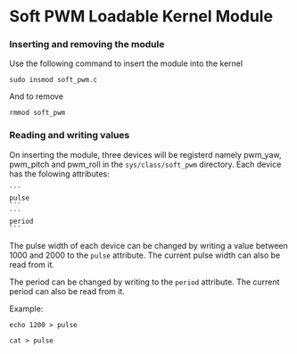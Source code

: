 # Soft PWM Loadable Kernel Module


### Inserting and removing the module

Use the following command to insert the module into the kernel

```
sudo insmod soft_pwm.c
```

And to remove

```
rmmod soft_pwm
```

### Reading and writing values

On inserting the module, three devices will be registerd namely pwm_yaw, pwm_pitch and pwm_roll
in the ```sys/class/soft_pwm``` directory. Each device has the folowing attributes:
   
	```
	pulse
	```
	```
	period
	```

The pulse width of each device can be changed by writing a value between 1000 and 2000 to the ```pulse```
attribute. The current pulse width can also be read from it.

The period can be changed by writing to the ```period``` attribute. The current period can also be read
from it.

Example:
```
echo 1200 > pulse
```

```
cat > pulse
```
